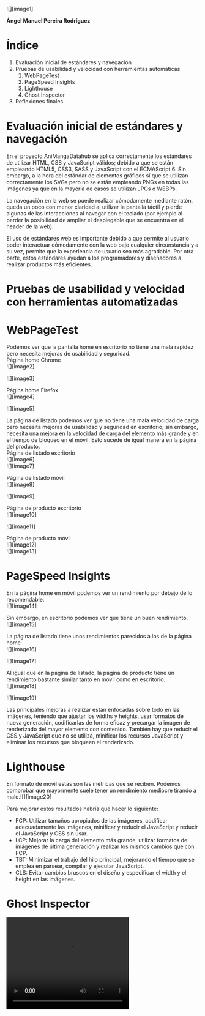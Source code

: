 ![][image1]

**Ángel Manuel Pereira Rodríguez**

# Índice

1. Evaluación inicial de estándares y navegación
2. Pruebas de usabilidad y velocidad con herramientas automáticas
   1. WebPageTest
   2. PageSpeed Insights
   3. Lighthouse
   4. Ghost Inspector
3. Reflexiones finales

# Evaluación inicial de estándares y navegación

En el proyecto AniMangaDatahub se aplica correctamente los estándares de utilizar HTML, CSS y JavaScript válidos; debido a que se están empleando HTML5, CSS3, SASS y JavaScript con el ECMAScript 6\. Sin embargo, a la hora del estándar de elementos gráficos sí que se utilizan correctamente los SVGs pero no se están empleando PNGs en todas las imágenes ya que en la mayoría de casos se utilizan JPGs o WEBPs.

La navegación en la web se puede realizar cómodamente mediante ratón, queda un poco con menor claridad al utilizar la pantalla táctil y pierde algunas de las interacciones al navegar con el teclado (por ejemplo al perder la posibilidad de ampliar el desplegable que se encuentra en el header de la web).

El uso de estándares web es importante debido a que permite al usuario poder interactuar cómodamente con la web bajo cualquier circunstancia y a su vez, permite que la experiencia de usuario sea más agradable. Por otra parte, estos estándares ayudan a los programadores y diseñadores a realizar productos más eficientes.

# Pruebas de usabilidad y velocidad con herramientas automatizadas

# WebPageTest

Podemos ver que la pantalla home en escritorio no tiene una mala rapidez pero necesita mejoras de usabilidad y seguridad.  
Página home Chrome  
![][image2]

![][image3]

Página home Firefox  
![][image4]

![][image5]

La página de listado podemos ver que no tiene una mala velocidad de carga pero necesita mejoras de usabilidad y seguridad en escritorio; sin embargo, necesita una mejora en la velocidad de carga del elemento más grande y en el tiempo de bloqueo en el móvil. Esto sucede de igual manera en la página del producto.  
Página de listado escritorio  
![][image6]  
![][image7]

Página de listado móvil  
![][image8]

![][image9]

Página de producto escritorio  
![][image10]

![][image11]

Página de producto móvil  
![][image12]  
![][image13]

# PageSpeed Insights

En la página home en móvil podemos ver un rendimiento por debajo de lo recomendable.  
![][image14]

Sin embargo, en escritorio podemos ver que tiene un buen rendimiento.  
![][image15]

La página de listado tiene unos rendimientos parecidos a los de la página home  
![][image16]

![][image17]

Al igual que en la página de listado, la página de producto tiene un rendimiento bastante similar tanto en móvil como en escritorio.  
![][image18]

![][image19]

Las principales mejoras a realizar están enfocadas sobre todo en las imágenes, teniendo que ajustar los widths y heights, usar formatos de nueva generación, codificarlas de forma eficaz y precargar la imagen de renderizado del mayor elemento con contenido. También hay que reducir el CSS y JavaScript que no se utiliza, minificar los recursos JavaScript y eliminar los recursos que bloqueen el renderizado.

# Lighthouse

En formato de móvil estas son las métricas que se reciben. Podemos comprobar que mayormente suele tener un rendimiento mediocre tirando a malo.![][image20]

Para mejorar estos resultados habría que hacer lo siguiente:

- FCP: Utilizar tamaños apropiados de las imágenes, codificar adecuadamente las imágenes, minificar y reducir el JavaScript y reducir el JavaScript y CSS sin usar.
- LCP: Mejorar la carga del elemento más grande, utilizar formatos de imágenes de última generación y realizar los mismos cambios que con FCP.
- TBT: Minimizar el trabajo del hilo principal, mejorando el tiempo que se emplea en parsear, compilar y ejecutar JavaScript.
- CLS: Evitar cambios bruscos en el diseño y especificar el width y el height en las imágenes.

# Ghost Inspector

<video width="320" height="240" controls>
  <source src="test-ghost-inspector.mp4" type="video/mp4">
</video>
